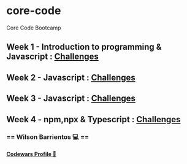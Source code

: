 # core-code
Core Code Bootcamp

## Week 1 - Introduction to programming & Javascript : [Challenges](Week-Challenges/week-1)

## Week 2 - Javascript : [Challenges](Week-Challenges/week-2)

## Week 3 - Javascript : [Challenges](Week-Challenges/week-3)

## Week 4 - npm,npx & Typescript : [Challenges](Week-Challenges/week-4)

### == Wilson Barrientos 💻 ==
#### [Codewars Profile 🚀](https://www.codewars.com/users/wilson_bs/)
